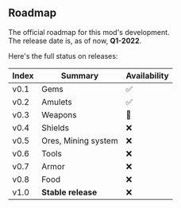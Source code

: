 
## Roadmap

The official roadmap for this mod's development.\
The release date is, as of now, **Q1-2022**.

Here's the full status on releases:

| Index | Summary | Availability |
|-|-|-|
| v0.1 | Gems | :white_check_mark: |
| v0.2 | Amulets | :white_check_mark: |
| v0.3 | Weapons | 🚧 |
| v0.4 | Shields | :x: |
| v0.5 | Ores, Mining system | :x: |
| v0.6 | Tools | :x: |
| v0.7 | Armor | :x: |
| v0.8 | Food | :x: |
| v1.0 | **Stable release** | :x: |
